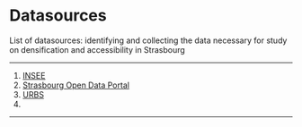 # Datasources 

 List of datasources: identifying and collecting the data necessary for study on densification and accessibility in Strasbourg

*******
 1. [INSEE]((https://www.insee.fr/fr/statistiques/2011101?geo=COM-67482))
 2. [Strasbourg Open Data Portal](https://data.strasbourg.eu/pages/accueil/)
 3. [URBS]((https://www.urbs.fr/data/)https://www.urbs.fr/data/)
 4. 
*******
